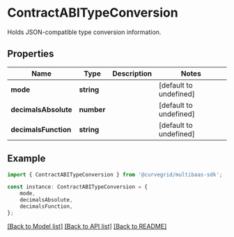 # ContractABITypeConversion

Holds JSON-compatible type conversion information.

## Properties

Name | Type | Description | Notes
------------ | ------------- | ------------- | -------------
**mode** | **string** |  | [default to undefined]
**decimalsAbsolute** | **number** |  | [default to undefined]
**decimalsFunction** | **string** |  | [default to undefined]

## Example

```typescript
import { ContractABITypeConversion } from '@curvegrid/multibaas-sdk';

const instance: ContractABITypeConversion = {
    mode,
    decimalsAbsolute,
    decimalsFunction,
};
```

[[Back to Model list]](../README.md#documentation-for-models) [[Back to API list]](../README.md#documentation-for-api-endpoints) [[Back to README]](../README.md)
